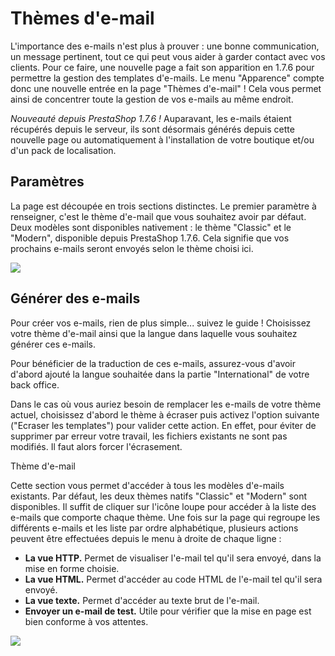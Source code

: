 # Thèmes d'e-mail

L'importance des e-mails n'est plus à prouver : une bonne communication, un message pertinent, tout ce qui peut vous aider à garder contact avec vos clients. Pour ce faire, une nouvelle page a fait son apparition en 1.7.6 pour permettre la gestion des templates d'e-mails. Le menu "Apparence" compte donc une nouvelle entrée en la page "Thèmes d'e-mail" ! Cela vous permet ainsi de concentrer toute la gestion de vos e-mails au même endroit.

_Nouveauté depuis PrestaShop 1.7.6 !_ Auparavant, les e-mails étaient récupérés depuis le serveur, ils sont désormais générés depuis cette nouvelle page ou automatiquement à l'installation de votre boutique et/ou d'un pack de localisation.

## Paramètres <a href="themesde-mail-parametres" id="themesde-mail-parametres"></a>

La page est découpée en trois sections distinctes. Le premier paramètre à renseigner, c'est le thème d'e-mail que vous souhaitez avoir par défaut. Deux modèles sont disponibles nativement : le thème "Classic" et le "Modern", disponible depuis PrestaShop 1.7.6. Cela signifie que vos prochains e-mails seront envoyés selon le thème choisi ici.

![](../../../.gitbook/assets/64225403.png)

## Générer des e-mails <a href="themesde-mail-genererdese-mails" id="themesde-mail-genererdese-mails"></a>

Pour créer vos e-mails, rien de plus simple... suivez le guide ! Choisissez votre thème d'e-mail ainsi que la langue dans laquelle vous souhaitez générer ces e-mails.

Pour bénéficier de la traduction de ces e-mails, assurez-vous d'avoir d'abord ajouté la langue souhaitée dans la partie "International" de votre back office.

Dans le cas où vous auriez besoin de remplacer les e-mails de votre thème actuel, choisissez d'abord le thème à écraser puis activez l'option suivante ("Ecraser les templates") pour valider cette action. En effet, pour éviter de supprimer par erreur votre travail, les fichiers existants ne sont pas modifiés. Il faut alors forcer l'écrasement.&#x20;

Thème d'e-mail

Cette section vous permet d'accéder à tous les modèles d'e-mails existants. Par défaut, les deux thèmes natifs "Classic" et "Modern" sont disponibles. Il suffit de cliquer sur l'icône loupe pour accéder à la liste des e-mails que comporte chaque thème. Une fois sur la page qui regroupe les différents e-mails et les liste par ordre alphabétique, plusieurs actions peuvent être effectuées depuis le menu à droite de chaque ligne :&#x20;

* **La vue HTTP.** Permet de visualiser l'e-mail tel qu'il sera envoyé, dans la mise en forme choisie.
* **La vue HTML.** Permet d'accéder au code HTML de l'e-mail tel qu'il sera envoyé.
* **La vue texte.** Permet d'accéder au texte brut de l'e-mail.
* **Envoyer un e-mail de test.** Utile pour vérifier que la mise en page est bien conforme à vos attentes.

![](../../../.gitbook/assets/64225404.png)
